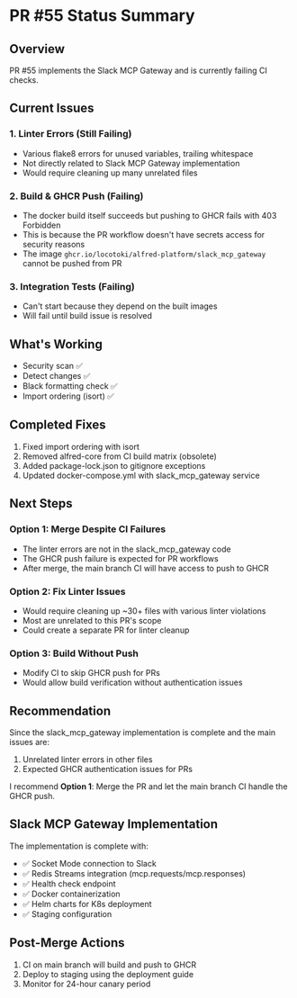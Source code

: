 # PR #55 Status Summary

## Overview
PR #55 implements the Slack MCP Gateway and is currently failing CI checks.

## Current Issues

### 1. Linter Errors (Still Failing)
- Various flake8 errors for unused variables, trailing whitespace 
- Not directly related to Slack MCP Gateway implementation
- Would require cleaning up many unrelated files

### 2. Build & GHCR Push (Failing)
- The docker build itself succeeds but pushing to GHCR fails with 403 Forbidden
- This is because the PR workflow doesn't have secrets access for security reasons
- The image `ghcr.io/locotoki/alfred-platform/slack_mcp_gateway` cannot be pushed from PR

### 3. Integration Tests (Failing)
- Can't start because they depend on the built images
- Will fail until build issue is resolved

## What's Working
- Security scan ✅
- Detect changes ✅  
- Black formatting check ✅
- Import ordering (isort) ✅

## Completed Fixes
1. Fixed import ordering with isort
2. Removed alfred-core from CI build matrix (obsolete)
3. Added package-lock.json to gitignore exceptions
4. Updated docker-compose.yml with slack_mcp_gateway service

## Next Steps

### Option 1: Merge Despite CI Failures
- The linter errors are not in the slack_mcp_gateway code
- The GHCR push failure is expected for PR workflows
- After merge, the main branch CI will have access to push to GHCR

### Option 2: Fix Linter Issues
- Would require cleaning up ~30+ files with various linter violations
- Most are unrelated to this PR's scope
- Could create a separate PR for linter cleanup

### Option 3: Build Without Push
- Modify CI to skip GHCR push for PRs
- Would allow build verification without authentication issues

## Recommendation
Since the slack_mcp_gateway implementation is complete and the main issues are:
1. Unrelated linter errors in other files
2. Expected GHCR authentication issues for PRs

I recommend **Option 1**: Merge the PR and let the main branch CI handle the GHCR push.

## Slack MCP Gateway Implementation
The implementation is complete with:
- ✅ Socket Mode connection to Slack
- ✅ Redis Streams integration (mcp.requests/mcp.responses)
- ✅ Health check endpoint
- ✅ Docker containerization
- ✅ Helm charts for K8s deployment
- ✅ Staging configuration

## Post-Merge Actions
1. CI on main branch will build and push to GHCR
2. Deploy to staging using the deployment guide
3. Monitor for 24-hour canary period